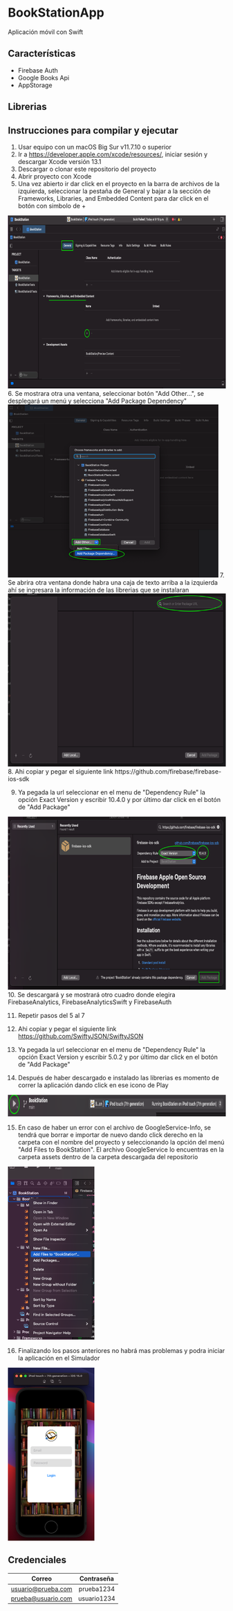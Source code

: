 # BookStationApp
 Aplicación móvil con Swift

## Características
- Firebase Auth
- Google Books Api
- AppStorage

## Librerias
## Instrucciones para compilar y ejecutar
1. Usar equipo con un macOS Big Sur v11.7.10 o superior
2. Ir a https://developer.apple.com/xcode/resources/, iniciar sesión y descargar Xcode versión 13.1
3. Descargar o clonar este repositorio del proyecto
4. Abrir proyecto con Xcode
5. Una vez abierto ir dar click en el proyecto en la barra de archivos de la izquierda, seleccionar la pestaña de General y bajar a la sección de Frameworks, Libraries, and Embedded Content para dar click en el botón con simbolo de + 
<img src="/assets/pic1.png" alt="drawing" height="400"/>  
6. Se mostrara otra una ventana, seleccionar botón "Add Other...", se desplegará un menú y selecciona "Add Package Dependency"
<img src="/assets/pic2.png" alt="drawing" height="400"/>  
7. Se abrira otra ventana donde habra una caja de texto arriba a la izquierda ahí se ingresara la información de las librerias que se instalaran
<img src="/assets/pic3.png" alt="drawing" height="400"/>
8. Ahi copiar y pegar el siguiente link https://github.com/firebase/firebase-ios-sdk

9. Ya pegada la url seleccionar en el menu de "Dependency Rule" la opción Exact Version y escribir 10.4.0 y por último dar click en el botón de "Add Package"
<img src="/assets/pic4.png" alt="drawing" height="400"/>
10. Se descargará y se mostrará otro cuadro donde elegira FirebaseAnalytics, FirebaseAnalyticsSwift y FirebaseAuth

11. Repetir pasos del 5 al 7

12. Ahi copiar y pegar el siguiente link https://github.com/SwiftyJSON/SwiftyJSON

13. Ya pegada la url seleccionar en el menu de "Dependency Rule" la opción Exact Version y escribir 5.0.2 y por último dar click en el botón de "Add Package"

14. Después de haber descargado e instalado las librerias es momento de correr la aplicación dando click en ese icono de Play
<img src="/assets/pic6.png" alt="drawing" height="50"/>

15. En caso de haber un error con el archivo de GoogleService-Info, se tendrá que borrar e importar de nuevo dando click derecho en la carpeta con el nombre del proyecto y seleccionando la opción del menú "Add Files to BookStation". El archivo GoogleService lo encuentras en la carpeta assets dentro de la carpeta descargada del repositorio
<img src="/assets/pic7.png" alt="drawing" height="400"/>

16. Finalizando los pasos anteriores no habrá mas problemas y podra iniciar la aplicación en el Simulador 
<img src="/assets/pic5.png" alt="drawing" height="400"/>

## Credenciales
 |     Correo  |       Contraseña    | 
|:-------------:| :-------------:|
| usuario@prueba.com | prueba1234 |  
| prueba@usuario.com | usuario1234 |  





